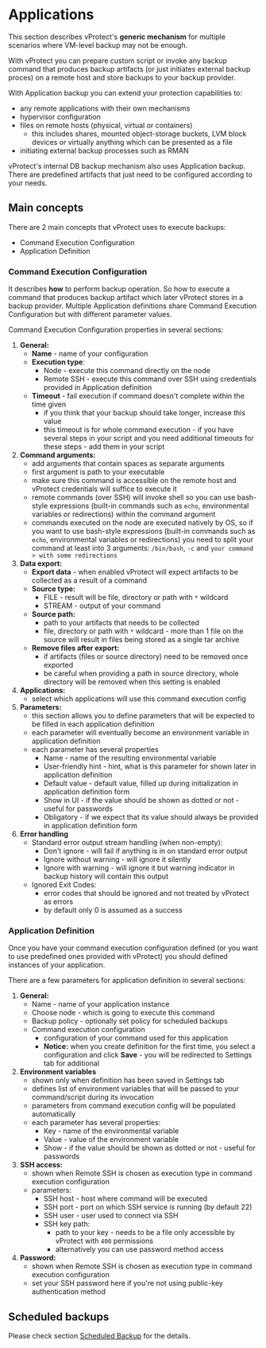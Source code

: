 # Applications

This section describes vProtect's **generic mechanism** for multiple scenarios where VM-level backup may not be enough.

With vProtect you can prepare custom script or invoke any backup command that produces backup artifacts \(or just initiates external backup proces\) on a remote host and store backups to your backup provider.

With Application backup you can extend your protection capabilities to:

* any remote  applications with  their own mechanisms
* hypervisor configuration
* files on remote hosts \(physical, virtual or containers\)
  * this includes shares, mounted object-storage buckets, LVM block devices or virtually anything which can be presented as a file
* initiating external backup processes such as RMAN

vProtect's internal DB backup mechanism also uses Application backup. There are predefined artifacts that just need to be configured according to your needs.

## Main concepts

There are 2 main concepts that vProtect uses to execute backups:

* Command Execution Configuration
* Application Definition

### Command Execution Configuration

It describes **how** to perform backup operation. So how to execute a command that produces backup artifact which later vProtect stores in a backup provider. Multiple Application definitions share Command Execution Configuration but with different parameter values.

Command Execution Configuration properties in several sections:

1. **General:**
   * **Name** - name of your configuration
   * **Execution type**:
     * Node - execute this command directly on the node
     * Remote SSH - execute this command over SSH using credentials provided in Application definition
   * **Timeout** - fail execution if command doesn't complete within the time given
     * if you think that your  backup should take longer, increase this value
     * this timeout is for whole command execution - if you have several steps in your script and you need additional timeouts for these steps - add them in your script
2. **Command arguments:**
   * add arguments that contain spaces as separate arguments
   * first argument is path to your executable
   * make sure this command is accessible on the remote host and vProtect credentials will suffice to execute it
   * remote commands \(over SSH\) will invoke shell so you can use bash-style expressions \(built-in commands such as `echo`, environmental variables or redirections\) within the command argument
   * commands executed on the node are executed natively by OS, so if you want to use bash-style expressions \(built-in commands such as `echo`, environmental variables or redirections\) you need to split your command at least into 3 arguments: `/bin/bash`, `-c` and `your command > with some redirections`
3. **Data export:**
   * **Export data** - when enabled vProtect will expect artifacts to be collected as a result of a command
   * **Source type:**
     * FILE - result will be file, directory or path with `*` wildcard
     * STREAM - output of your command
   * **Source path:**
     * path to your artifacts that needs to be collected
     * file, directory or path with `*` wildcard - more than 1 file on the source will result in files being stored as a single tar archive
   * **Remove files after export:**
     * if artifacts \(files or source directory\) need to be removed once exported
     * be careful when providing a path in source directory, whole directory will be removed when this setting is enabled
4. **Applications:**
   * select which applications will use this command execution config
5. **Parameters:**
   * this section allows you to define parameters that will be expected to be filled in each application definition
   * each parameter will eventually become an environment variable in application definition
   * each parameter has several properties
     * Name - name of the resulting environmental variable
     * User-friendly hint - hint, what is this parameter for shown later in application definition
     * Default value - default value, filled up during initialization in application definition form
     * Show in UI - if the value should be shown as dotted or not - useful for passwords
     * Obligatory - if we expect that its value should always be provided in application definition form
6. **Error handling**
   * Standard error output stream handling \(when non-empty\):
     * Don't ignore - will fail if anything is in on standard error output
     * Ignore without warning - will ignore it silently
     * Ignore with warning - will ignore it but warning indicator in backup history will contain this output
   * Ignored Exit Codes:
     * error codes that should be ignored and not treated by vProtect as errors
     * by default only 0 is assumed as a success

### Application Definition

Once you have your command execution configuration defined \(or you want to use predefined ones provided with vProtect\) you should defined instances of your application.

There are a few parameters for application definition in several sections:

1. **General:**
   * Name - name of your application instance
   * Choose node - which is going to execute this command 
   * Backup policy - optionally set policy for scheduled backups
   * Command execution configuration
     * configuration of your command used for this application
     * **Notice:** when you create definition for the first time, you select a configuration and click **Save** - you will be redirected to Settings tab for additional 
2. **Environment variables**
   * shown only when definition has been saved in Settings tab
   * defines list of environment variables that will be passed to your command/script during its invocation
   * parameters from command execution config will be populated automatically
   * each parameter has several properties:
     * Key - name of the environmental variable
     * Value - value of the environment variable
     * Show - if the value should be shown as dotted or not - useful for passwords
3. **SSH access:**
   * shown when Remote SSH is chosen as execution type in command execution configuration
   * parameters:
     * SSH host - host where command will be executed
     * SSH port - port on which SSH service is running \(by default 22\)
     * SSH user - user used to connect via SSH
     * SSH key path:
       * path to your key - needs to be a file only accessible by vProtect with `400` permissions
       * alternatively you can use password method access
4. **Password:**
   * shown when Remote SSH is chosen as execution type in command execution configuration
   * set your SSH password here if you're not using public-key authentication method

## Scheduled backups

Please check section [Scheduled Backup]() for the details.

